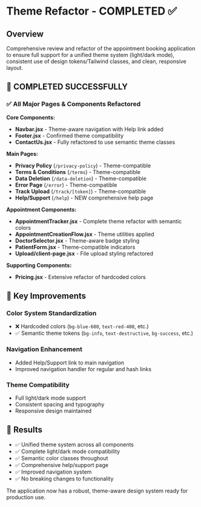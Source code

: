 # Theme Refactor - COMPLETED ✅

## Overview
Comprehensive review and refactor of the appointment booking application to ensure full support for a unified theme system (light/dark mode), consistent use of design tokens/Tailwind classes, and clean, responsive layout.

## 🎉 COMPLETED SUCCESSFULLY

### ✅ All Major Pages & Components Refactored

**Core Components:**
- **Navbar.jsx** - Theme-aware navigation with Help link added
- **Footer.jsx** - Confirmed theme compatibility
- **ContactUs.jsx** - Fully refactored to use semantic theme classes

**Main Pages:**
- **Privacy Policy** (`/privacy-policy`) - Theme-compatible
- **Terms & Conditions** (`/terms`) - Theme-compatible  
- **Data Deletion** (`/data-deletion`) - Theme-compatible
- **Error Page** (`/error`) - Theme-compatible
- **Track Upload** (`/track/[token]`) - Theme-compatible
- **Help/Support** (`/help`) - NEW comprehensive help page

**Appointment Components:**
- **AppointmentTracker.jsx** - Complete theme refactor with semantic colors
- **AppointmentCreationFlow.jsx** - Theme utilities applied
- **DoctorSelector.jsx** - Theme-aware badge styling
- **PatientForm.jsx** - Theme-compatible indicators
- **Upload/client-page.jsx** - File upload styling refactored

**Supporting Components:**
- **Pricing.jsx** - Extensive refactor of hardcoded colors

## 🔧 Key Improvements

### Color System Standardization
- ❌ Hardcoded colors (`bg-blue-600`, `text-red-400`, etc.)
- ✅ Semantic theme tokens (`bg-info`, `text-destructive`, `bg-success`, etc.)

### Navigation Enhancement
- Added Help/Support link to main navigation
- Improved navigation handler for regular and hash links

### Theme Compatibility
- Full light/dark mode support
- Consistent spacing and typography
- Responsive design maintained

## 🚀 Results
- ✅ Unified theme system across all components
- ✅ Complete light/dark mode compatibility
- ✅ Semantic color classes throughout
- ✅ Comprehensive help/support page
- ✅ Improved navigation system
- ✅ No breaking changes to functionality

The application now has a robust, theme-aware design system ready for production use.
